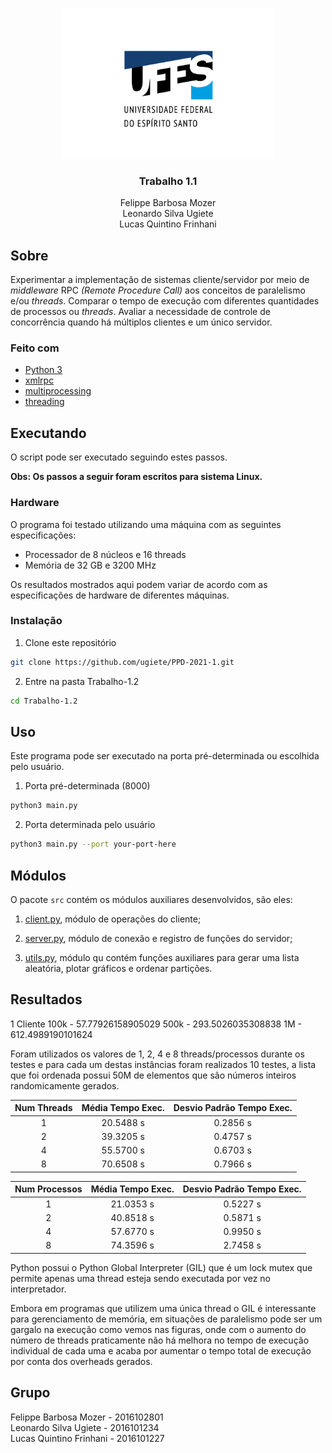 <!-- PROJECT LOGO -->
<br />
<p align="center">
  <img src="../images/logo.png" alt="UFES" width="340" height="240">

  <h3 align="center">Trabalho 1.1</h3>

  <p align="center">
    Felippe Barbosa Mozer
    <br />
    Leonardo Silva Ugiete
    <br />
    Lucas Quintino Frinhani
    <br />
  </p>
</p>

## Sobre

Experimentar a implementação de sistemas cliente/servidor por meio de _middleware_
RPC _(Remote Procedure Call)_ aos conceitos de paralelismo e/ou _threads_. Comparar o tempo de execução com diferentes quantidades de processos ou _threads_. Avaliar a necessidade de controle de concorrência quando há múltiplos clientes e um único servidor.

### Feito com

* [Python 3](https://www.python.org/about/)
* [xmlrpc](https://docs.python.org/3/library/xmlrpc.html)
* [multiprocessing](https://docs.python.org/3/library/multiprocessing.html)
* [threading](https://docs.python.org/3/library/threading.html)

## Executando

O script pode ser executado seguindo estes passos. 

**Obs: Os passos a seguir foram escritos para sistema Linux.**

### Hardware

O programa foi testado utilizando uma máquina com as seguintes especificações:

* Processador de 8 núcleos e 16 threads
* Memória de 32 GB e 3200 MHz

Os resultados mostrados aqui podem variar de acordo com as especificações de hardware de diferentes máquinas.

### Instalação

1. Clone este repositório
  ```sh
  git clone https://github.com/ugiete/PPD-2021-1.git
  ```
2. Entre na pasta Trabalho-1.2
  ```sh
  cd Trabalho-1.2
  ```

## Uso

Este programa pode ser executado na porta pré-determinada ou escolhida pelo usuário.

1. Porta pré-determinada (8000)
  ```sh
  python3 main.py
  ```
2. Porta determinada pelo usuário
  ```sh
  python3 main.py --port your-port-here
  ```

## Módulos

O pacote `src` contém os módulos auxiliares desenvolvidos, são eles:

1. [client.py](https://github.com/ugiete/PPD-2021-1/blob/master/Trabalho-1.2/src/client.py), módulo de operações do cliente;

2. [server.py](https://github.com/ugiete/PPD-2021-1/blob/master/Trabalho-1.2/src/server.py), módulo de conexão e registro de funções do servidor;

3. [utils.py](https://github.com/ugiete/PPD-2021-1/blob/master/Trabalho-1.1/src/utils.py), módulo qu contém funções auxiliares para gerar uma lista aleatória, plotar gráficos e ordenar partições.

## Resultados

1 Cliente
  100k - 57.77926158905029
  500k - 293.5026035308838
  1M - 612.4989190101624

Foram utilizados os valores de 1, 2, 4 e 8 threads/processos durante os testes e para cada um destas instâncias foram realizados 10 testes, a lista que foi ordenada possui 50M de elementos que são números inteiros randomicamente gerados.

<center>

  | Num Threads | Média Tempo Exec. | Desvio Padrão Tempo Exec. |
  |:-----------:|:-----------------:|:-------------------------:|
  |      1      |     20.5488 s     |          0.2856 s         |
  |      2      |     39.3205 s     |          0.4757 s         |
  |      4      |     55.5700 s     |          0.6703 s         |
  |      8      |     70.6508 s     |          0.7966 s         | 


  | Num Processos | Média Tempo Exec. | Desvio Padrão Tempo Exec. |
  |:-------------:|:-----------------:|:-------------------------:|
  |      1        |     21.0353 s     |          0.5227 s         |
  |      2        |     40.8518 s     |          0.5871 s         |
  |      4        |     57.6770 s     |          0.9950 s         |
  |      8        |     74.3596 s     |          2.7458 s         | 


</center>


Python possui o Python Global Interpreter (GIL) que é um lock mutex que permite apenas uma thread esteja sendo executada por vez no interpretador.

Embora em programas que utilizem uma única thread o GIL é interessante para gerenciamento de memória, em situações de paralelismo pode ser um gargalo na execução como vemos nas figuras, onde com o aumento do número de threads praticamente não há melhora no tempo de execução individual de cada uma e acaba por aumentar o tempo total de execução por conta dos overheads gerados.

## Grupo

Felippe Barbosa Mozer - 2016102801  
Leonardo Silva Ugiete - 2016101234  
Lucas Quintino Frinhani - 2016101227
